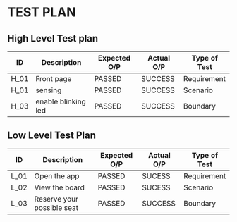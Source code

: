 # TEST PLAN
## High Level Test plan
| ID    | Description                             | Expected O/P | Actual O/P | Type of Test |
|-------|-----------------------------------------| ------------ | ---------- | ------------ |
| H_01  |Front page                   |PASSED        |SUCCESS     | Requirement  |
| H_01  |sensing                          |PASSED        |SUCCESS     | Scenario     |
| H_03  |enable blinking led             |PASSED        |SUCCESS     | Boundary     |

## Low Level Test Plan
| ID    | Description           | Expected O/P | Actual O/P | Type of Test | 
|-------|-----------------------| ------------ | -----------| ------------ |
| L_01  |Open the app           | PASSED       |SUCESS      | Requirement  |
| L_02  |View the board| PASSED       |SUCESS     | Scenario     |
| L_03  |Reserve your possible seat     | PASSED       |SUCCESS     | Boundary |
